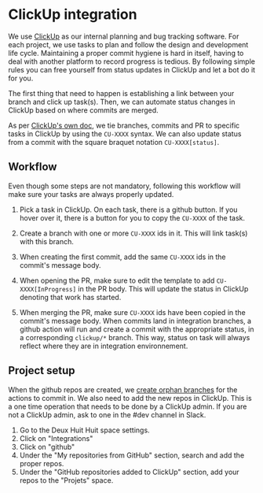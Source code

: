 # ClickUp integration

We use [ClickUp](https://app.clickup.com/) as our internal planning and bug tracking software. For
each project, we use tasks to plan and follow the design and development life cycle. Maintaining a
proper commit hygiene is hard in itself, having to deal with another platform to record progress is
tedious. By following simple rules you can free yourself from status updates in ClickUp and let a
bot do it for you.

The first thing that need to happen is establishing a link between your branch and click up task(s).
Then, we can automate status changes in ClickUp based on where commits are merged.

As per [ClickUp's own doc](https://docs.clickup.com/en/articles/856285-github), we tie branches,
commits and PR to specific tasks in ClickUp by using the `CU-XXXX` syntax. We can also update status
from a commit with the square braquet notation `CU-XXXX[status]`.

## Workflow

Even though some steps are not mandatory, following this workflow will make sure your tasks are
always properly updated.

1.  Pick a task in ClickUp. On each task, there is a github button. If you hover over it, there is a
    button for you to copy the `CU-XXXX` of the task.

2.  Create a branch with one or more `CU-XXXX` ids in it. This will link task(s) with this branch.

3.  When creating the first commit, add the same `CU-XXXX` ids in the commit's message body.

4.  When opening the PR, make sure to edit the template to add `CU-XXXX[InProgress]` in the PR body.
    This will update the status in ClickUp denoting that work has started.

5.  When merging the PR, make sure `CU-XXXX` ids have been copied in the commit's message body. When
    commits land in integration branches, a github action will run and create a commit with the
    appropriate status, in a corresponding `clickup/*` branch. This way, status on task will always
    reflect where they are in integration environnement.

## Project setup

When the github repos are created, we
[create orphan branches](00-create-new-project.md#ClickUp-branches) for the actions to commit in. We
also need to add the new repos in ClickUp. This is a one time operation that needs to be done by a
ClickUp admin. If you are not a ClickUp admin, ask to one in the #dev channel in Slack.

1.  Go to the Deux Huit Huit space settings.
2.  Click on "Integrations"
3.  Click on "github"
4.  Under the "My repositories from GitHub" section, search and add the proper repos.
5.  Under the "GitHub repositories added to ClickUp" section, add your repos to the "Projets" space.
